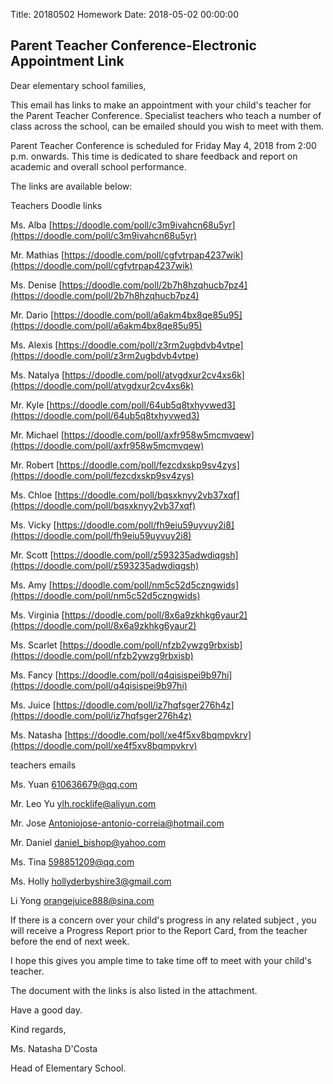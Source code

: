 Title: 20180502 Homework
Date: 2018-05-02 00:00:00


## Parent Teacher Conference-Electronic Appointment Link

Dear elementary school families,



This email has links to make an appointment with your child's teacher for the Parent Teacher Conference. Specialist teachers who teach a number of class across the school, can be emailed should you wish to meet with them.



Parent Teacher Conference is scheduled for Friday May 4, 2018 from 2:00 p.m. onwards. This time is dedicated to share feedback and report on academic and overall school performance.



The links are available below: 

Teachers	Doodle links 

Ms. Alba        [https://doodle.com/poll/c3m9ivahcn68u5yr](https://doodle.com/poll/c3m9ivahcn68u5yr) 

Mr. Mathias     [https://doodle.com/poll/cgfvtrpap4237wik](https://doodle.com/poll/cgfvtrpap4237wik) 

Ms. Denise	[https://doodle.com/poll/2b7h8hzqhucb7pz4](https://doodle.com/poll/2b7h8hzqhucb7pz4) 

Mr. Dario	[https://doodle.com/poll/a6akm4bx8qe85u95](https://doodle.com/poll/a6akm4bx8qe85u95) 

Ms. Alexis      [https://doodle.com/poll/z3rm2ugbdvb4vtpe](https://doodle.com/poll/z3rm2ugbdvb4vtpe) 

Ms. Natalya     [https://doodle.com/poll/atvgdxur2cv4xs6k](https://doodle.com/poll/atvgdxur2cv4xs6k) 

Mr. Kyle        [https://doodle.com/poll/64ub5q8txhyvwed3](https://doodle.com/poll/64ub5q8txhyvwed3) 

Mr. Michael     [https://doodle.com/poll/axfr958w5mcmvqew](https://doodle.com/poll/axfr958w5mcmvqew) 

Mr. Robert      [https://doodle.com/poll/fezcdxskp9sv4zys](https://doodle.com/poll/fezcdxskp9sv4zys) 

Ms. Chloe	[https://doodle.com/poll/bqsxknyy2vb37xqf](https://doodle.com/poll/bqsxknyy2vb37xqf) 

Ms. Vicky	[https://doodle.com/poll/fh9eiu59uyvuy2i8](https://doodle.com/poll/fh9eiu59uyvuy2i8) 

Mr. Scott	[https://doodle.com/poll/z593235adwdiqgsh](https://doodle.com/poll/z593235adwdiqgsh) 

Ms. Amy  	[https://doodle.com/poll/nm5c52d5czngwids](https://doodle.com/poll/nm5c52d5czngwids) 

Ms. Virginia	[https://doodle.com/poll/8x6a9zkhkg6yaur2](https://doodle.com/poll/8x6a9zkhkg6yaur2) 

Ms. Scarlet	[https://doodle.com/poll/nfzb2ywzg9rbxisb](https://doodle.com/poll/nfzb2ywzg9rbxisb) 

Ms. Fancy	[https://doodle.com/poll/q4qisispei9b97hi](https://doodle.com/poll/q4qisispei9b97hi) 

Ms. Juice	[https://doodle.com/poll/iz7hqfsger276h4z](https://doodle.com/poll/iz7hqfsger276h4z) 

Ms. Natasha	[https://doodle.com/poll/xe4f5xv8bqmpvkrv](https://doodle.com/poll/xe4f5xv8bqmpvkrv)



teachers	emails 

Ms. Yuan	610636679@qq.com 

Mr. Leo Yu	ylh.rocklife@aliyun.com 

Mr. Jose Antoniojose-antonio-correia@hotmail.com 

Mr. Daniel	daniel_bishop@yahoo.com 

Ms. Tina	598851209@qq.com 

Ms. Holly	hollyderbyshire3@gmail.com 

Li Yong	orangejuice888@sina.com



If there is a concern over your child's progress in any related subject , you will receive a Progress Report prior to the Report Card, from the teacher before the end of next week.



I hope this gives you ample time to take time off to meet with your child's teacher. 

The document with the links is also listed in the attachment.



Have a good day. 

Kind regards, 

Ms. Natasha D'Costa 

Head of Elementary School.
